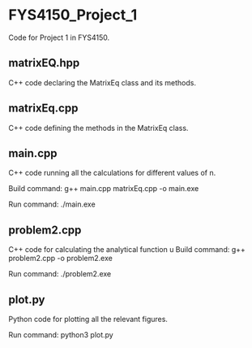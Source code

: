 # FYS4150_Project_1

Code for Project 1 in FYS4150. 

matrixEQ.hpp
------------
C++ code declaring the MatrixEq class and its methods.

matrixEq.cpp
------------
C++ code defining the methods in the MatrixEq class. 

main.cpp
------------
C++ code running all the calculations for different values of n.

Build command: g++ main.cpp matrixEq.cpp -o main.exe

Run command:   ./main.exe

problem2.cpp
-------------
C++ code for calculating the analytical function u
Build command: g++ problem2.cpp -o problem2.exe

Run command: ./problem2.exe

plot.py
------------
Python code for plotting all the relevant figures.

Run command: python3 plot.py
